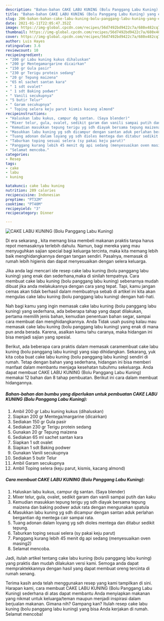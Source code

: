 ```yaml
---
description: "Bahan-bahan CAKE LABU KUNING (Bolu Panggang Labu Kuning) yang enak Untuk Jualan"
title: "Bahan-bahan CAKE LABU KUNING (Bolu Panggang Labu Kuning) yang enak Untuk Jualan"
slug: 206-bahan-bahan-cake-labu-kuning-bolu-panggang-labu-kuning-yang-enak-untuk-jualan
date: 2021-01-11T22:05:47.352Z
image: https://img-global.cpcdn.com/recipes/56d7492bd9422c7a/680x482cq70/cake-labu-kuning-bolu-panggang-labu-kuning-foto-resep-utama.jpg
thumbnail: https://img-global.cpcdn.com/recipes/56d7492bd9422c7a/680x482cq70/cake-labu-kuning-bolu-panggang-labu-kuning-foto-resep-utama.jpg
cover: https://img-global.cpcdn.com/recipes/56d7492bd9422c7a/680x482cq70/cake-labu-kuning-bolu-panggang-labu-kuning-foto-resep-utama.jpg
author: Luis Hayes
ratingvalue: 3.6
reviewcount: 10
recipeingredient:
- "200 gr Labu kuning kukus dihaluskan"
- "200 gr Mentegamargarine dicairkan"
- "150 gr Gula pasir"
- "230 gr Terigu protein sedang"
- "20 gr Tepung maizena"
- "65 ml sachet santan kara"
- " 1 sdt ovalet"
- " 1 sdt Baking podwer"
- " Vanili secukupnya"
- "5 butir Telur"
- " Garam secukupnya"
- " Toping selera keju parut kismis kacang almond"
recipeinstructions:
- "Haluskan labu kukus, campur dg santan. (Saya blender)"
- "Mixer telur, gula, ovalet, sedikit garam dan vanili sampai putih dan kaku"
- "Kemudian masukkan tepung terigu yg sdh diayak bersama tepung maizena dan baking podwer aduk rata dengan mengunakan spatula"
- "Masukkan labu kuning yg sdh dicampur dengan santan aduk perlahan bergantian dg mentega cair sampai rata."
- "Tuang adonan dalam loyang yg sdh dioles mentega dan ditabur sedikit tepung."
- "Taburkan toping sesuai selera (sy pakai keju parut)"
- "Panggang kurang lebih 45 menit dg api sedang (menyesuaikan oven masing2)"
- "Selamat mencoba."
categories:
- Resep
tags:
- cake
- labu
- kuning

katakunci: cake labu kuning 
nutrition: 289 calories
recipecuisine: Indonesian
preptime: "PT32M"
cooktime: "PT40M"
recipeyield: "3"
recipecategory: Dinner

---
```



![CAKE LABU KUNING (Bolu Panggang Labu Kuning)](https://img-global.cpcdn.com/recipes/56d7492bd9422c7a/680x482cq70/cake-labu-kuning-bolu-panggang-labu-kuning-foto-resep-utama.jpg)

Di era  sekarang , kita memang bisa membeli makanan praktis tanpa harus repot memasaknya terlebih dahulu. Namun, bagi mereka yang mau menyuguhkan sajian special bagi keluarga tercinta, maka kita memang lebih baik menghidangkannya dengan tangan sendiri. Pasalnya, memasak di rumah lebih higienis dan dapat menyesuaikan dengan selera keluarga.

Jika anda lagi mencari ide resep cake labu kuning (bolu panggang labu kuning) yang enak dan sederhana,maka di sinilah tempatnya. Cara membuat cake labu kuning (bolu panggang labu kuning)  sebenarnya mudah dibuat jika anda melakukannya dengan cara yang tepat. Tapi, kamu jangan cemas akan tidak berhasil dalam membuatnya 
sebab di artikel ini kita akan mengulas cake labu kuning (bolu panggang labu kuning) dengan hati-hati.  



Nah bagi kamu yang ingin memasak cake labu kuning (bolu panggang labu kuning) yang sederhana, ada beberapa tahap yang dapat dilakukan, pertama memilih jenis bahan, kemudian penentuan bahan segar, sampai cara membuat dan menghidangkannya. Anda Tidak usah pusing kalau mau memasak cake labu kuning (bolu panggang labu kuning) yang enak di mana pun anda berada. Karena, asalkan kamu  tahu caranya, maka hidangan ini bisa menjadi sajian yang spesial.

Berikut, ada beberapa cara praktis  dalam memasak caramembuat cake labu kuning (bolu panggang labu kuning) yang siap dihidangkan. Sekarang, yuk kita coba buat cake labu kuning (bolu panggang labu kuning) sendiri di rumah. Tetap dengan bahan yang sederhana, hidangan ini bisa memberi manfaat dalam membantu menjaga kesehatan tubuhmu sekeluarga. Anda dapat membuat CAKE LABU KUNING (Bolu Panggang Labu Kuning) memakai 12 bahan dan 8 tahap pembuatan. Berikut ini cara dalam membuat hidangannya.

<!--inarticleads1-->

##### Bahan-bahan dan bumbu yang diperlukan untuk pembuatan CAKE LABU KUNING (Bolu Panggang Labu Kuning):

1. Ambil 200 gr Labu kuning kukus (dihaluskan)
1. Siapkan 200 gr Mentega/margarine (dicairkan)
1. Sediakan 150 gr Gula pasir
1. Sediakan 230 gr Terigu protein sedang
1. Gunakan 20 gr Tepung maizena
1. Sediakan 65 ml sachet santan kara
1. Siapkan  1 sdt ovalet
1. Siapkan  1 sdt Baking podwer
1. Gunakan  Vanili secukupnya
1. Sediakan 5 butir Telur
1. Ambil  Garam secukupnya
1. Ambil  Toping selera (keju parut, kismis, kacang almond)




<!--inarticleads2-->

##### Cara membuat CAKE LABU KUNING (Bolu Panggang Labu Kuning):

1. Haluskan labu kukus, campur dg santan. (Saya blender)
1. Mixer telur, gula, ovalet, sedikit garam dan vanili sampai putih dan kaku
1. Kemudian masukkan tepung terigu yg sdh diayak bersama tepung maizena dan baking podwer aduk rata dengan mengunakan spatula
1. Masukkan labu kuning yg sdh dicampur dengan santan aduk perlahan bergantian dg mentega cair sampai rata.
1. Tuang adonan dalam loyang yg sdh dioles mentega dan ditabur sedikit tepung.
1. Taburkan toping sesuai selera (sy pakai keju parut)
1. Panggang kurang lebih 45 menit dg api sedang (menyesuaikan oven masing2)
1. Selamat mencoba.




Jadi, itulah artikel tentang  cake labu kuning (bolu panggang labu kuning)  yang praktis dan mudah dilakukan versi kami. Semoga anda dapat mempraktekkannya dengan hasil yang dapat membuat oreng tercinta di rumah senang. 

Terima kasih anda telah menggunakan resep yang kami tampilkan di sini. Harapan kami, cara membuat  CAKE LABU KUNING (Bolu Panggang Labu Kuning) sederhana di atas dapat membantu Anda menyiapkan makanan yang nikmat untuk keluarga/teman maupun menjadi inspirasi dalam berjualan makanan. Gimana nih? Gampang kan? Itulah resep cake labu kuning (bolu panggang labu kuning) yang bisa Anda kerjakan di rumah. Selamat mencoba!

